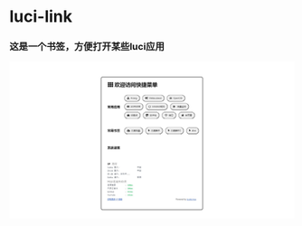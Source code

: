 # luci-link
### 这是一个书签，方便打开某些luci应用
![image](https://github.com/Qiea/luci-link/blob/main/luci-link.jpeg)
